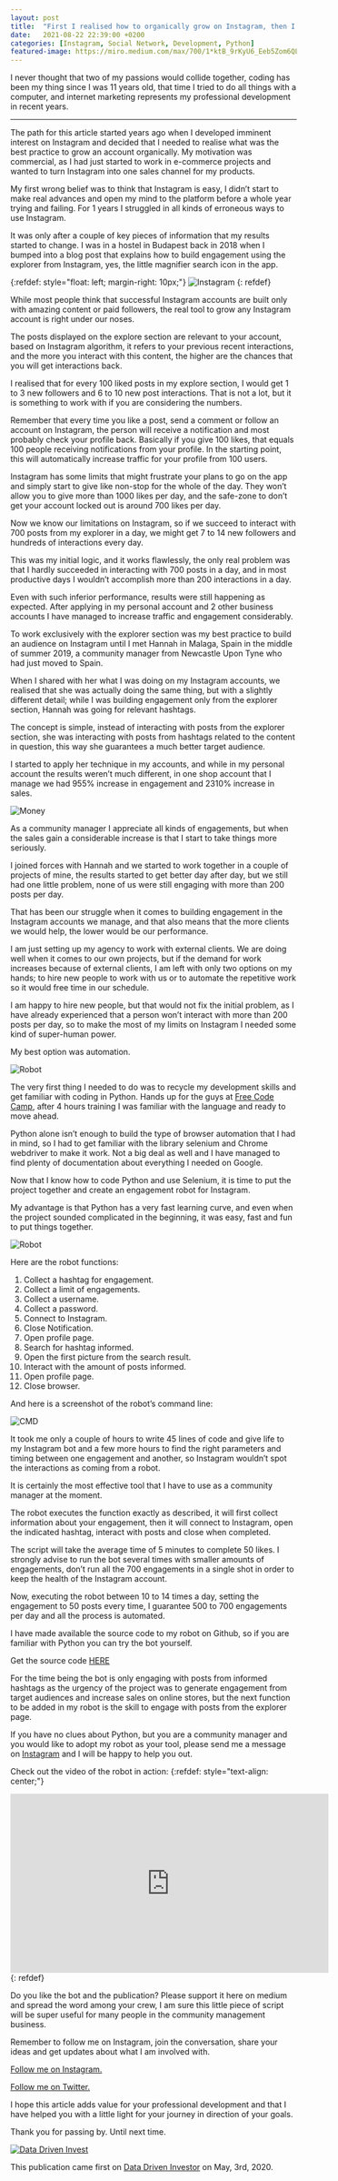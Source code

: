 ```yaml
---
layout: post
title:  "First I realised how to organically grow on Instagram, then I automated the process with Python."
date:   2021-08-22 22:39:00 +0200
categories: [Instagram, Social Network, Development, Python]
featured-image: https://miro.medium.com/max/700/1*ktB_9rKyU6_Eeb5Zom6QLg.jpeg
---
```

I never thought that two of my passions would collide together, coding has been my thing since I was 11 years old, that time I tried to do all things with a computer, and internet marketing represents my professional development in recent years.

<hr>

The path for this article started years ago when I developed imminent interest on Instagram and decided that I needed to realise what was the best practice to grow an account organically. My motivation was commercial, as I had just started to work in e-commerce projects and wanted to turn Instagram into one sales channel for my products.

My first wrong belief was to think that Instagram is easy, I didn’t start to make real advances and open my mind to the platform before a whole year trying and failing. For 1 years I struggled in all kinds of erroneous ways to use Instagram.

It was only after a couple of key pieces of information that my results started to change. I was in a hostel in Budapest back in 2018 when I bumped into a blog post that explains how to build engagement using the explorer from Instagram, yes, the little magnifier search icon in the app.

{:refdef: style="float: left; margin-right: 10px;"}
![Instagram](https://miro.medium.com/max/432/1*Igz14L-LtIhqe9vvWEBIJg.png)
{: refdef}

While most people think that successful Instagram accounts are built only with amazing content or paid followers, the real tool to grow any Instagram account is right under our noses.

The posts displayed on the explore section are relevant to your account, based on Instagram algorithm, it refers to your previous recent interactions, and the more you interact with this content, the higher are the chances that you will get interactions back.

I realised that for every 100 liked posts in my explore section, I would get 1 to 3 new followers and 6 to 10 new post interactions. That is not a lot, but it is something to work with if you are considering the numbers.

Remember that every time you like a post, send a comment or follow an account on Instagram, the person will receive a notification and most probably check your profile back. Basically if you give 100 likes, that equals 100 people receiving notifications from your profile. In the starting point, this will automatically increase traffic for your profile from 100 users.

Instagram has some limits that might frustrate your plans to go on the app and simply start to give like non-stop for the whole of the day. They won’t allow you to give more than 1000 likes per day, and the safe-zone to don’t get your account locked out is around 700 likes per day.

Now we know our limitations on Instagram, so if we succeed to interact with 700 posts from my explorer in a day, we might get 7 to 14 new followers and hundreds of interactions every day.

This was my initial logic, and it works flawlessly, the only real problem was that I hardly succeeded in interacting with 700 posts in a day, and in most productive days I wouldn’t accomplish more than 200 interactions in a day.

Even with such inferior performance, results were still happening as expected. After applying in my personal account and 2 other business accounts I have managed to increase traffic and engagement considerably.

To work exclusively with the explorer section was my best practice to build an audience on Instagram until I met Hannah in Malaga, Spain in the middle of summer 2019, a community manager from Newcastle Upon Tyne who had just moved to Spain.

When I shared with her what I was doing on my Instagram accounts, we realised that she was actually doing the same thing, but with a slightly different detail; while I was building engagement only from the explorer section, Hannah was going for relevant hashtags.

The concept is simple, instead of interacting with posts from the explorer section, she was interacting with posts from hashtags related to the content in question, this way she guarantees a much better target audience.

I started to apply her technique in my accounts, and while in my personal account the results weren’t much different, in one shop account that I manage we had 955% increase in engagement and 2310% increase in sales.

![Money](https://miro.medium.com/max/2400/1*VQNxso5IKAD_tLZUR58F-Q.jpeg)

As a community manager I appreciate all kinds of engagements, but when the sales gain a considerable increase is that I start to take things more seriously.

I joined forces with Hannah and we started to work together in a couple of projects of mine, the results started to get better day after day, but we still had one little problem, none of us were still engaging with more than 200 posts per day.

That has been our struggle when it comes to building engagement in the Instagram accounts we manage, and that also means that the more clients we would help, the lower would be our performance.

I am just setting up my agency to work with external clients. We are doing well when it comes to our own projects, but if the demand for work increases because of external clients, I am left with only two options on my hands; to hire new people to work with us or to automate the repetitive work so it would free time in our schedule.

I am happy to hire new people, but that would not fix the initial problem, as I have already experienced that a person won’t interact with more than 200 posts per day, so to make the most of my limits on Instagram I needed some kind of super-human power.

My best option was automation.

![Robot](https://miro.medium.com/max/700/1*pxdLHNvFT6OMb_ayqhxkGg.jpeg)

The very first thing I needed to do was to recycle my development skills and get familiar with coding in Python. Hands up for the guys at [Free Code Camp](https://www.freecodecamp.org/), after 4 hours training I was familiar with the language and ready to move ahead.

Python alone isn’t enough to build the type of browser automation that I had in mind, so I had to get familiar with the library selenium and Chrome webdriver to make it work. Not a big deal as well and I have managed to find plenty of documentation about everything I needed on Google.

Now that I know how to code Python and use Selenium, it is time to put the project together and create an engagement robot for Instagram.

My advantage is that Python has a very fast learning curve, and even when the project sounded complicated in the beginning, it was easy, fast and fun to put things together.

![Robot](https://miro.medium.com/max/2400/1*82pedrUzDU90Ci7WqPbsKA.png)

Here are the robot functions:

1. Collect a hashtag for engagement.
2. Collect a limit of engagements.
3. Collect a username.
4. Collect a password.
5. Connect to Instagram.
6. Close Notification.
7. Open profile page.
8. Search for hashtag informed.
9. Open the first picture from the search result.
10. Interact with the amount of posts informed.
11. Open profile page.
12. Close browser.

And here is a screenshot of the robot’s command line:

![CMD](https://miro.medium.com/max/2400/1*_cLPy453z7dO8HhWKXASkw.png)

It took me only a couple of hours to write 45 lines of code and give life to my Instagram bot and a few more hours to find the right parameters and timing between one engagement and another, so Instagram wouldn’t spot the interactions as coming from a robot.

It is certainly the most effective tool that I have to use as a community manager at the moment.

The robot executes the function exactly as described, it will first collect information about your engagement, then it will connect to Instagram, open the indicated hashtag, interact with posts and close when completed.

The script will take the average time of 5 minutes to complete 50 likes. I strongly advise to run the bot several times with smaller amounts of engagements, don’t run all the 700 engagements in a single shot in order to keep the health of the Instagram account.

Now, executing the robot between 10 to 14 times a day, setting the engagement to 50 posts every time, I guarantee 500 to 700 engagements per day and all the process is automated.

I have made available the source code to my robot on Github, so if you are familiar with Python you can try the bot yourself.

Get the source code [HERE](https://github.com/wellyington/maia-instagram-bot)

For the time being the bot is only engaging with posts from informed hashtags as the urgency of the project was to generate engagement from target audiences and increase sales on online stores, but the next function to be added in my robot is the skill to engage with posts from the explorer page.

If you have no clues about Python, but you are a community manager and you would like to adopt my robot as your tool, please send me a message on [Instagram](https://instagram.com/wellyington/) and I will be happy to help you out.

Check out the video of the robot in action:
{:refdef: style="text-align: center;"}
<iframe width="560" height="315" src="https://www.youtube.com/embed/vvYO4hLLv8A" title="YouTube video player" frameborder="0" allow="accelerometer; autoplay; clipboard-write; encrypted-media; gyroscope; picture-in-picture" allowfullscreen></iframe>
{: refdef}

Do you like the bot and the publication? Please support it here on medium and spread the word among your crew, I am sure this little piece of script will be super useful for many people in the community management business.

Remember to follow me on Instagram, join the conversation, share your ideas and get updates about what I am involved with.

[Follow me on Instagram.](https://instagram.com/wellyington)

[Follow me on Twitter.](https://twitter.com/wellyington)

I hope this article adds value for your professional development and that I have helped you with a little light for your journey in direction of your goals.

Thank you for passing by. Until next time.

[![Data Driven Invest](https://ucarecdn.com/4c04fcf1-36e6-49a9-b2fb-9a82886af1a1/DataDrivenInvestor2.png)](https://medium.datadriveninvestor.com/first-i-realised-how-to-organically-grow-on-instagram-then-i-automated-the-process-with-python-2a46ccd33abe)

This publication came first on [Data Driven Investor](https://medium.datadriveninvestor.com/first-i-realised-how-to-organically-grow-on-instagram-then-i-automated-the-process-with-python-2a46ccd33abe) on May, 3rd, 2020.